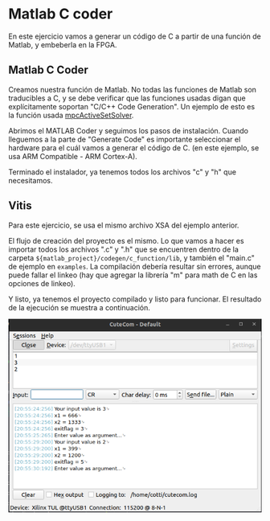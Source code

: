 # Matlab C coder

En este ejercicio vamos a generar un código de C a partir de una función de Matlab, y embeberla en la FPGA.

## Matlab C Coder

Creamos nuestra función de Matlab. No todas las funciones de Matlab son traducibles a C, y se debe verificar que las funciones usadas digan que explícitamente soportan "C/C++ Code Generation". Un ejemplo de esto es la función usada [mpcActiveSetSolver](https://uk.mathworks.com/help/mpc/ref/mpcactivesetsolver.html).

Abrimos el MATLAB Coder y seguimos los pasos de instalación. Cuando lleguemos a la parte de "Generate Code" es importante seleccionar el hardware para el cuál vamos a generar el código de C. (en este ejemplo, se usa ARM Compatible - ARM Cortex-A).

Terminado el instalador, ya tenemos todos los archivos "c" y "h" que necesitamos.

## Vitis

Para este ejercicio, se usa el mismo archivo XSA del ejemplo anterior.

El flujo de creación del proyecto es el mismo. Lo que vamos a hacer es importar todos los archivos ".c" y ".h" que se encuentren dentro de la carpeta `${matlab_project}/codegen/c_function/lib`, y también el "main.c" de ejemplo en `examples`. La compilación debería resultar sin errores, aunque puede fallar el linkeo (hay que agregar la librería "m" para math de C en las opciones de linkeo).

Y listo, ya tenemos el proyecto compilado y listo para funcionar. El resultado de la ejecución se muestra a continuación.

![Alt text](images/05_result.png)